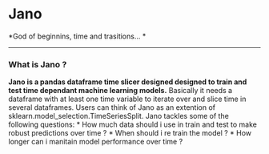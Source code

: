 
# Jano

*God of beginnins, time and trasitions... *

---------------------------------------------------------------

### What is Jano ?

__Jano is a pandas dataframe time slicer designed designed to train and test time dependant machine learning models.__ Basically it needs a dataframe with at
least one time variable to iterate over and slice time in several dataframes. Users can think of Jano as an extention of sklearn.model_selection.TimeSeriesSplit.
Jano tackles some of the following questions: 
    * How much data should i use in train and test to make robust predictions over time ? 
    * When should i re train the model ?
    * How longer can i manitain model performance over time ?
